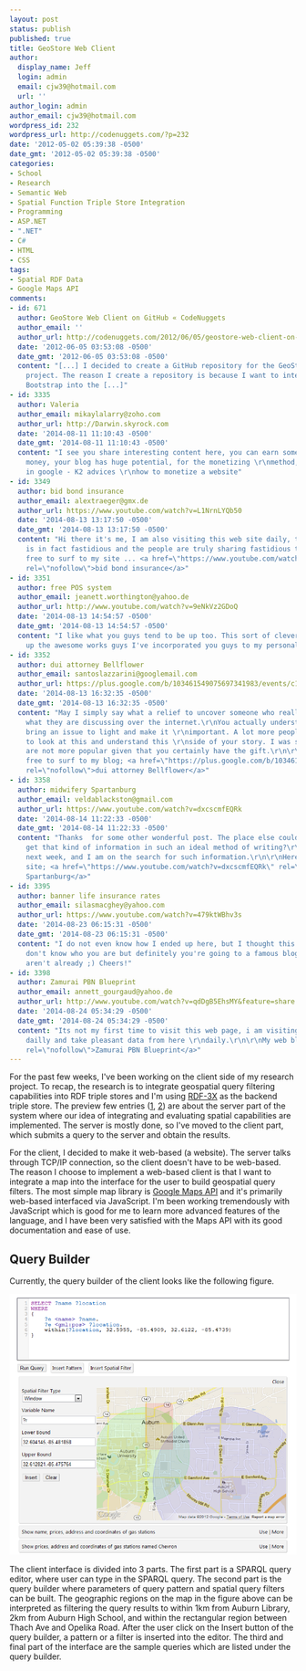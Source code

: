 ```yaml
---
layout: post
status: publish
published: true
title: GeoStore Web Client
author:
  display_name: Jeff
  login: admin
  email: cjw39@hotmail.com
  url: ''
author_login: admin
author_email: cjw39@hotmail.com
wordpress_id: 232
wordpress_url: http://codenuggets.com/?p=232
date: '2012-05-02 05:39:38 -0500'
date_gmt: '2012-05-02 05:39:38 -0500'
categories:
- School
- Research
- Semantic Web
- Spatial Function Triple Store Integration
- Programming
- ASP.NET
- ".NET"
- C#
- HTML
- CSS
tags:
- Spatial RDF Data
- Google Maps API
comments:
- id: 671
  author: GeoStore Web Client on GitHub « CodeNuggets
  author_email: ''
  author_url: http://codenuggets.com/2012/06/05/geostore-web-client-on-github/
  date: '2012-06-05 03:53:08 -0500'
  date_gmt: '2012-06-05 03:53:08 -0500'
  content: "[...] I decided to create a GitHub repository for the GeoStore Web Client
    project. The reason I create a repository is because I want to integrate Twitter
    Bootstrap into the [...]"
- id: 3335
  author: Valeria
  author_email: mikaylalarry@zoho.com
  author_url: http://Darwin.skyrock.com
  date: '2014-08-11 11:10:43 -0500'
  date_gmt: '2014-08-11 11:10:43 -0500'
  content: "I see you share interesting content here, you can earn some additional
    money, your blog has huge potential, for the monetizing \r\nmethod, just type
    in google - K2 advices \r\nhow to monetize a website"
- id: 3349
  author: bid bond insurance
  author_email: alextraeger@gmx.de
  author_url: https://www.youtube.com/watch?v=L1NrnLYQb50
  date: '2014-08-13 13:17:50 -0500'
  date_gmt: '2014-08-13 13:17:50 -0500'
  content: "Hi there it's me, I am also visiting this web site daily, this web site
    is in fact fastidious and the people are truly sharing fastidious thoughts.\r\n\r\n\r\nFeel
    free to surf to my site ... <a href=\"https://www.youtube.com/watch?v=L1NrnLYQb50\"
    rel=\"nofollow\">bid bond insurance</a>"
- id: 3351
  author: free POS system
  author_email: jeanett.worthington@yahoo.de
  author_url: http://www.youtube.com/watch?v=9eNkVz2GDoQ
  date: '2014-08-13 14:54:57 -0500'
  date_gmt: '2014-08-13 14:54:57 -0500'
  content: "I like what you guys tend to be up too. This sort of clever work and reporting!\r\nKeep
    up the awesome works guys I've incorporated you guys to my personal blogroll."
- id: 3352
  author: dui attorney Bellflower
  author_email: santoslazzarini@googlemail.com
  author_url: https://plus.google.com/b/103461549075697341983/events/c1jme1bvqnskd3k914mt63tqlbs
  date: '2014-08-13 16:32:35 -0500'
  date_gmt: '2014-08-13 16:32:35 -0500'
  content: "May I simply say what a relief to uncover someone who really \r\nunderstands
    what they are discussing over the internet.\r\nYou actually understand how to
    bring an issue to light and make it \r\nimportant. A lot more people really need
    to look at this and understand this \r\nside of your story. I was surprised you
    are not more popular given that you certainly have the gift.\r\n\r\n\r\n\r\nFeel
    free to surf to my blog; <a href=\"https://plus.google.com/b/103461549075697341983/events/c1jme1bvqnskd3k914mt63tqlbs\"
    rel=\"nofollow\">dui attorney Bellflower</a>"
- id: 3358
  author: midwifery Spartanburg
  author_email: veldablackston@gmail.com
  author_url: https://www.youtube.com/watch?v=dxcscmfEQRk
  date: '2014-08-14 11:22:33 -0500'
  date_gmt: '2014-08-14 11:22:33 -0500'
  content: "Thanks  for some other wonderful post. The place else could \r\nanybody
    get that kind of information in such an ideal method of writing?\r\nI have a presentation
    next week, and I am on the search for such information.\r\n\r\nHere is my web
    site; <a href=\"https://www.youtube.com/watch?v=dxcscmfEQRk\" rel=\"nofollow\">midwifery
    Spartanburg</a>"
- id: 3395
  author: banner life insurance rates
  author_email: silasmacghey@yahoo.com
  author_url: https://www.youtube.com/watch?v=479ktWBhv3s
  date: '2014-08-23 06:15:31 -0500'
  date_gmt: '2014-08-23 06:15:31 -0500'
  content: "I do not even know how I ended up here, but I thought this post was good.\r\n\r\nI
    don't know who you are but definitely you're going to a famous blogger if you
    aren't already ;) Cheers!"
- id: 3398
  author: Zamurai PBN Blueprint
  author_email: annett_gourgaud@yahoo.de
  author_url: http://www.youtube.com/watch?v=qdDgB5EhsMY&feature=share
  date: '2014-08-24 05:34:29 -0500'
  date_gmt: '2014-08-24 05:34:29 -0500'
  content: "Its not my first time to visit this web page, i am visiting this web page
    dailly and take pleasant data from here \r\ndaily.\r\n\r\nMy web blog; <a href=\"http://www.youtube.com/watch?v=qdDgB5EhsMY&feature=share\"
    rel=\"nofollow\">Zamurai PBN Blueprint</a>"
---
```

For the past few weeks, I've been working on the client side of my research project. To recap, the research is to integrate geospatial query filtering capabilities into RDF triple stores and I'm using <a href="http://www.mpi-inf.mpg.de/~neumann/rdf3x/">RDF-3X</a> as the backend triple store. The preview few entries (<a href="http://codenuggets.com/2012/04/14/geostore-server-spatial-filter-with-variable-parameters/">1</a>, <a href="http://codenuggets.com/2012/03/27/geostore-spatial-filters-types/">2</a>) are about the server part of the system where our idea of integrating and evaluating spatial capabilities are implemented. The server is mostly done, so I've moved to the client part, which submits a query to the server and obtain the results.

For the client, I decided to make it web-based (a website). The server talks through TCP/IP connection, so the client doesn't have to be web-based. The reason I choose to implement a web-based client is that I want to integrate a map into the interface for the user to build geospatial query filters. The most simple map library is <a href="https://developers.google.com/maps/documentation/javascript/">Google Maps API</a> and it's primarily web-based interfaced via JavaScript. I'm been working tremendously with JavaScript which is good for me to learn more advanced features of the language, and I have been very satisfied with the Maps API with its good documentation and ease of use.

## Query Builder

Currently, the query builder of the client looks like the following figure.

<a href="/images/uploads/2012/05/sparql_spatial_query_builder.png"><img src="/images/uploads/2012/05/sparql_spatial_query_builder.png" alt="" title="sparql_spatial_query_builder" width="550" /></a>

The client interface is divided into 3 parts. The first part is a SPARQL query editor, where user can type in the SPARQL query. The second part is the query builder where parameters of query pattern and spatial query filters can be built. The geographic regions on the map in the figure above can be interpreted as filtering the query results to within 1km from Auburn Library, 2km from Auburn High School, and within the rectangular region between Thach Ave and Opelika Road. After the user click on the Insert button of the query builder, a pattern or a filter is inserted into the editor. The third and final part of the interface are the sample queries which are listed under the query builder.

